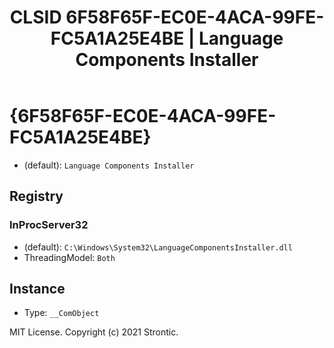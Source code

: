 ﻿---
title: "CLSID 6F58F65F-EC0E-4ACA-99FE-FC5A1A25E4BE | Language Components Installer"
excerpt: What is COM-Object CLSID 6F58F65F-EC0E-4ACA-99FE-FC5A1A25E4BE?
---

# {6F58F65F-EC0E-4ACA-99FE-FC5A1A25E4BE}

* (default): `Language Components Installer`

## Registry


### InProcServer32

* (default): `C:\Windows\System32\LanguageComponentsInstaller.dll`
* ThreadingModel: `Both`

## Instance

* Type: `__ComObject`

MIT License. Copyright (c) 2021 Strontic.


